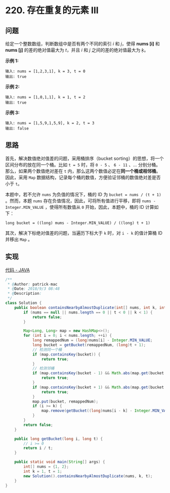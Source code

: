 # 220. 存在重复的元素 III

## 问题

给定一个整数数组，判断数组中是否有两个不同的索引 *i* 和 *j*，使得 **nums [i]** 和 **nums [j]** 的差的绝对值最大为 *t*，并且 *i* 和 *j* 之间的差的绝对值最大为 *ķ*。

**示例 1:**

```
输入: nums = [1,2,3,1], k = 3, t = 0
输出: true
```

**示例 2:**

```
输入: nums = [1,0,1,1], k = 1, t = 2
输出: true
```

**示例 3:**

```
输入: nums = [1,5,9,1,5,9], k = 2, t = 3
输出: false
```

## 思路

首先，解决数值绝对值差的问题，采用桶排序（bucket sorting）的思想，将一个区间分布的放在同一个桶。比如 `t = 5` 时，将 `0 - 5` 、 `6 - 11` 、... 分别分桶。那么，如果两个数值绝对差在 `t` 内，那么这两个数值必定在**同一个桶或相邻桶**。因此，采用 `Map` 数据结构，记录每个桶的数值，方便验证邻桶的数值绝对差是否小于 `t`。

本题中，若不允许 `nums` 为负值的情况下，桶的 ID 为 `bucket = nums / (t + 1)` 。然而，本题 `nums` 存在负值情况，因此，可将所有值进行平移，即将 `nums - Integer.MIN_VALUE` ，使得所有数值从 `0` 开始，因此，本题中，桶的 ID 计算如下：

`long bucket = ((long) mums - Integer.MIN_VALUE) / ((long) t + 1)`

其次，解决下标绝对值差的问题，当遍历下标大于 `k` 时，对 `i - k` 的值计算桶 ID 并移出 `Map` 。

## 实现

[代码 - JAVA](Solution.java)

```java
/**
 * @Author: patrick-mac
 * @Date: 2018/9/3 08:48
 * @Description:
 */
class Solution {
    public boolean containsNearbyAlmostDuplicate(int[] nums, int k, int t) {
        if (nums == null || nums.length == 0 || t < 0 || k < 1) {
            return false;
        }

        Map<Long, Long> map = new HashMap<>();
        for (int i = 0; i < nums.length; ++i) {
            long remappedNum = (long)nums[i] - Integer.MIN_VALUE;
            long bucket = getBucket(remappedNum, (long)t + 1);
            // 检测同一个桶
            if (map.containsKey(bucket)) {
                return true;
            }
            // 检测邻桶
            if (map.containsKey(bucket - 1) && Math.abs(map.get(bucket - 1) - remappedNum) <= t) {
                return true;
            }
            if (map.containsKey(bucket + 1) && Math.abs(map.get(bucket + 1) - remappedNum) <= t) {
                return true;
            }
            map.put(bucket, remappedNum);
            if (i >= k) {
                map.remove(getBucket((long)nums[i - k] - Integer.MIN_VALUE, t + 1));
            }
        }
        return false;
    }

    public long getBucket(long i, long t) {
        // i >= 0
        return i / t;
    }

    public static void main(String[] args) {
        int[] nums = {1, 2};
        int k = 1, t = 1;
        new Solution().containsNearbyAlmostDuplicate(nums, k, t);
    }
}
```

